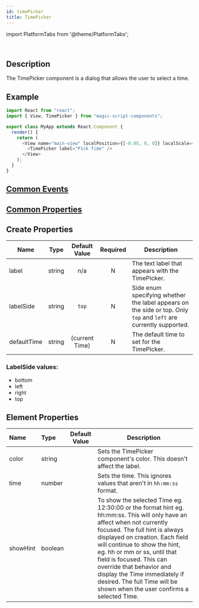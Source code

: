 ```yaml
---
id: timePicker
title: TimePicker
---
```


import PlatformTabs from '@theme/PlatformTabs';

<PlatformTabs component='timepicker' />​

## Description

The TimePicker component is a dialog that allows the user to select a time.

## Example

```javascript
import React from "react";
import { View, TimePicker } from "magic-script-components";

export class MyApp extends React.Component {
  render() {
    return (
      <View name="main-view" localPosition={[-0.05, 0, 0]} localScale={[2,2,2]}>
        <TimePicker label="Pick Time" />
      </View>
    );
  }
}
```

## [Common Events](../events/CommonEvents.md)

## [Common Properties](../types/Properties.md)

## Create Properties

| Name        | Type   | Default Value  | Required | Description                                                                                                       |
| ----------- | ------ | :------------: | :------: | ----------------------------------------------------------------------------------------------------------------- |
| label       | string |      n/a       |    N     | The text label that appears with the TimePicker.                                                                  |
| labelSide   | string |     `top`      |    N     | Side enum specifying whether the label appears on the side or top. Only `top` and `left` are currently supported. |
| defaultTime | string | (current Time) |    N     | The default time to set for the TimePicker.                                                                       |

### LabelSide values:

- bottom
- left
- right
- top

## Element Properties

| Name     | Type    | Default Value | Description                                                                                                                                                                                                                                                                                                                                                                                                                   |
| :------- | :------ | :-----------: | ----------------------------------------------------------------------------------------------------------------------------------------------------------------------------------------------------------------------------------------------------------------------------------------------------------------------------------------------------------------------------------------------------------------------------- |
| color    | string  |               | Sets the TimePicker component's color. This doesn't affect the label.                                                                                                                                                                                                                                                                                                                                                         |
| time     | number  |               | Sets the time. This ignores values that aren't in `hh:mm:ss` format.                                                                                                                                                                                                                                                                                                                                                          |
| showHint | boolean |               | To show the selected Time eg. 12:30:00 or the format hint eg. hh:mm:ss. This will only have an affect when not currently focused. The full hint is always displayed on creation. Each field will continue to show the hint, eg. hh or mm or ss, until that field is focused. This can override that behavior and display the Time immediately if desired. The full Time will be shown when the user confirms a selected Time. |
